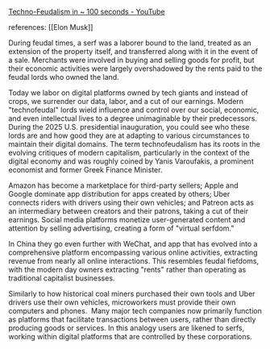 [Techno-Feudalism in \~ 100 seconds - YouTube](https://www.youtube.com/watch?v=_zyLr1Jeo0c&pp=ygUPVGVjaG5vZmV1ZGFsaXNt)

references: [[Elon Musk]]

During feudal times, a serf was a laborer bound to the land, treated as an extension of the property itself, and transferred along with it in the event of a sale. Merchants were involved in buying and selling goods for profit, but their economic activities were largely overshadowed by the rents paid to the feudal lords who owned the land. 

Today we labor on digital platforms owned by tech giants and instead of crops, we surrender our data, labor, and a cut of our earnings. Modern "technofeudal" lords wield influence and control over our social, economic, and even intellectual lives to a degree unimaginable by their predecessors. During the 2025 U.S. presidential inauguration, you could see who these lords are and how good they are at adapting to various circumstances to maintain their digital domains. The term technofeudalism has its roots in the evolving critiques of modern capitalism, particularly in the context of the digital economy and was roughly coined by Yanis Varoufakis, a prominent economist and former Greek Finance Minister.

Amazon has become a marketplace for third-party sellers; Apple and Google dominate app distribution for apps created by others; Uber connects riders with drivers using their own vehicles; and Patreon acts as an intermediary between creators and their patrons, taking a cut of their earnings. Social media platforms monetize user-generated content and attention by selling advertising, creating a form of "virtual serfdom."

In China they go even further with WeChat, and app that has evolved into a comprehensive platform encompassing various online activities, extracting revenue from nearly all online interactions. This resembles feudal fiefdoms, with the modern day owners extracting "rents" rather than operating as traditional capitalist businesses.

Similarly to how historical coal miners purchased their own tools and Uber drivers use their own vehicles, microworkers must provide their own computers and phones.  Many major tech companies now primarily function as platforms that facilitate transactions between users, rather than directly producing goods or services. In this analogy users are likened to serfs, working within digital platforms that are controlled by these corporations.